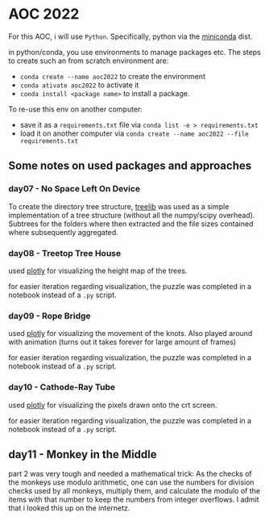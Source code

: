 # AOC 2022

For this AOC, i will use `Python`. Specifically, python via the [miniconda]() dist.

in python/conda, you use environments to manage packages etc. The steps to create such an from scratch environment are:

- `conda create --name aoc2022` to create the environment
- `conda ativate aoc2022` to activate it
- `conda install <package name>` to install a package.

To re-use this env on another computer:
- save it as a `requirements.txt` file via `conda list -e > requirements.txt`
- load it on another computer via `conda create --name aoc2022 --file requirements.txt`

## Some notes on used packages and approaches

### day07 - No Space Left On Device

To create the directory tree structure, [treelib](https://treelib.readthedocs.io/en/latest/) was used as a simple implementation of a tree structure (without all the numpy/scipy overhead). Subtrees for the folders where then extracted and the file sizes contained where subsequently aggregated.

### day08 - Treetop Tree House

used [plotly](https://plotly.com/python/) for visualizing the height map of the trees.

for easier iteration regarding visualization, the puzzle was completed in a notebook instead of a `.py` script.

### day09 - Rope Bridge

used [plotly](https://plotly.com/python/) for visualizing the movement of the knots. Also played around with animation (turns out it takes forever for large amount of frames)

for easier iteration regarding visualization, the puzzle was completed in a notebook instead of a `.py` script.

### day10 - Cathode-Ray Tube

used [plotly](https://plotly.com/python/) for visualizing the pixels drawn onto the crt screen.

for easier iteration regarding visualization, the puzzle was completed in a notebook instead of a `.py` script.

## day11 - Monkey in the Middle

part 2 was very tough and needed a mathematical trick: As the checks of the monkeys use modulo arithmetic, one can use the numbers for division checks used by all monkeys, multiply them, and calculate the modulo of the items with that number to keep the numbers from integer overflows. I admit that i looked this up on the internetz.